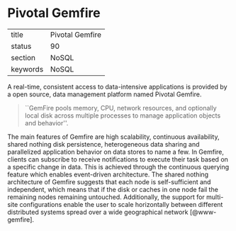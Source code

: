 # Pivotal Gemfire


|          |                 |
| -------- | --------------- |
| title    | Pivotal Gemfire | 
| status   | 90              |
| section  | NoSQL           |
| keywords | NoSQL           |


     
A real-time, consistent access to data-intensive applications is
provided by a open source, data management platform named Pivotal
Gemfire.

> ``GemFire pools memory, CPU, network resources, and optionally local
> disk across multiple processes to manage application objects and
> behavior''.

The main features of Gemfire are high scalability, continuous
availability, shared nothing disk persistence, heterogeneous data
sharing and parallelized application behavior on data stores to name a
few.  In Gemfire, clients can subscribe to receive notifications to
execute their task based on a specific change in data. This is
achieved through the continuous querying feature which enables
event-driven architecture. The shared nothing architecture of Gemfire
suggests that each node is self-sufficient and independent, which
means that if the disk or caches in one node fail the remaining nodes
remaining untouched. Additionally, the support for multi-site
configurations enable the user to scale horizontally between different
distributed systems spread over a wide geographical network
[@www-gemfire].
     
